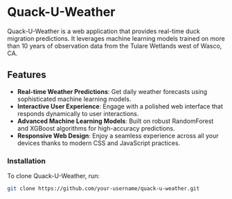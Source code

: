 # Quack-U-Weather

Quack-U-Weather is a web application that provides real-time duck migration predictions. It leverages machine learning models trained on more than 10 years of observation data from the Tulare Wetlands west of Wasco, CA.

## Features

- **Real-time Weather Predictions**: Get daily weather forecasts using sophisticated machine learning models.
- **Interactive User Experience**: Engage with a polished web interface that responds dynamically to user interactions.
- **Advanced Machine Learning Models**: Built on robust RandomForest and XGBoost algorithms for high-accuracy predictions.
- **Responsive Web Design**: Enjoy a seamless experience across all your devices thanks to modern CSS and JavaScript practices.

### Installation

To clone Quack-U-Weather, run:

```bash
git clone https://github.com/your-username/quack-u-weather.git
